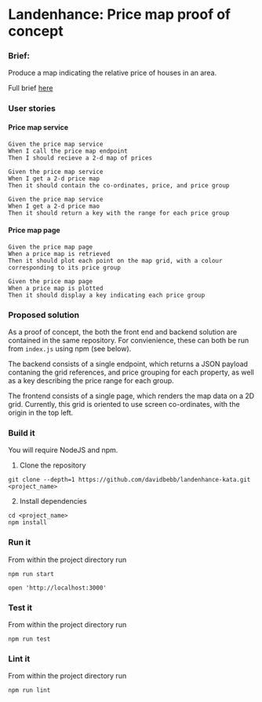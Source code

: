 # Landenhance: Price map proof of concept

### Brief:

Produce a map indicating the relative price of houses in an area.

Full brief [here](https://github.com/landtechnologies/technical-challenge/blob/master/sold-price-map.md)

### User stories

#### Price map service
```
Given the price map service
When I call the price map endpoint
Then I should recieve a 2-d map of prices
```
```
Given the price map service
When I get a 2-d price map
Then it should contain the co-ordinates, price, and price group
```
```
Given the price map service
When I get a 2-d price mao
Then it should return a key with the range for each price group
```

#### Price map page
```
Given the price map page
When a price map is retrieved
Then it should plot each point on the map grid, with a colour corresponding to its price group
```
```
Given the price map page
When a price map is plotted
Then it should display a key indicating each price group
```

### Proposed solution

As a proof of concept, the both the front end and backend solution are contained in the same repository. For convienience, these can both be run from `index.js` using npm (see below).

The backend consists of a single endpoint, which returns a JSON payload contaning the grid references, and price grouping for each property, as well as a key describing the price range for each group.

The frontend consists of a single page, which renders the map data on a 2D grid. Currently, this grid is oriented to use screen co-ordinates, with the origin in the top left.


### Build it

You will require NodeJS and npm.

1) Clone the repository
```
git clone --depth=1 https://github.com/davidbebb/landenhance-kata.git <project_name>
```
2) Install dependencies
```
cd <project_name>
npm install
```

### Run it

From within the project directory run
```
npm run start

open 'http://localhost:3000'
```

### Test it
From within the project directory run
```
npm run test
```

### Lint it
From within the project directory run
```
npm run lint
```
